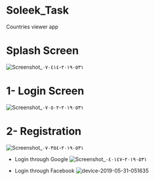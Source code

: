 # Soleek_Task
Countries viewer app

# Splash Screen
![Screenshot_٢٠١٩٠٥٣١-٠٧٠٤١٤](https://user-images.githubusercontent.com/16516495/58683280-34fdbd00-8374-11e9-9772-c8b9a18aac3c.png)

# 1- Login Screen
![Screenshot_٢٠١٩٠٥٣١-٠٧٠٥٠٢](https://user-images.githubusercontent.com/16516495/58683408-97ef5400-8374-11e9-862c-427b1d4f1993.png)

# 2- Registration 

![Screenshot_٢٠١٩٠٥٣١-٠٧٠٣٥٤](https://user-images.githubusercontent.com/16516495/58683505-f4527380-8374-11e9-8dc0-f0e45cd44306.png)

- Login through Google
![Screenshot_٢٠١٩٠٥٣١-٠٤٠١٤٧](https://user-images.githubusercontent.com/16516495/58683520-fe747200-8374-11e9-97c2-e1ada17c2834.png)

- Login through Facebook
![device-2019-05-31-051635](https://user-images.githubusercontent.com/16516495/58683529-07fdda00-8375-11e9-9d90-12de0d38e776.png)
